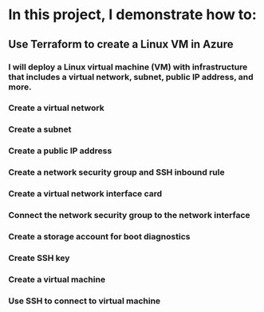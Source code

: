 # In this project, I demonstrate how to:

## Use Terraform to create a Linux VM in Azure

### I will deploy a Linux virtual machine (VM) with infrastructure that includes a virtual network, subnet, public IP address, and more.

### Create a virtual network
### Create a subnet
### Create a public IP address
### Create a network security group and SSH inbound rule
### Create a virtual network interface card
### Connect the network security group to the network interface
### Create a storage account for boot diagnostics
### Create SSH key
### Create a virtual machine
### Use SSH to connect to virtual machine